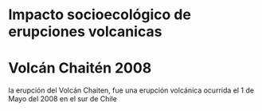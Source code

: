 # Impacto socioecológico de erupciones volcanicas

# Volcán Chaitén 2008
la erupción del Volcán Chaiten, fue una erupción volcánica ocurrida el 1 de Mayo del 2008 en el sur de Chile
